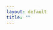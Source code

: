 ```yaml
---
layout: default
title: ""
---
```


<div class="index">
</div>

<script type="text/javascript">
    window.onload = function(){
      $.each(works,function(i,e){
        col = $("<div class='column'></div>");
        $(".index").append(col);
        col.append("<h4>"+Object.keys(e)[0]+"</h4>");
        ul = $("<ul></ul>");
        col.append(ul)
        $.each(Object.values(e)[0],function(ii,ee){
        console.log(Object.values(ee)[0][0])
          ul.append("<li><a href='/work/"+Object.keys(ee)[0]+"'>"+Object.values(ee)[0][0]["Title"]+"</a></li>");
        })
      })
    }
</script>
